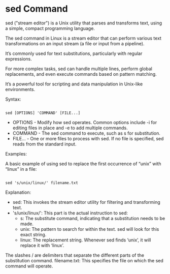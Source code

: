 # sed Command  

sed ("stream editor") is a Unix utility that parses and transforms text, using a simple, compact programming language. 

The sed command in Linux is a stream editor that can perform various text transformations on an input stream (a file or input from a pipeline). 

It’s commonly used for text substitutions, particularly with regular expressions.

For more complex tasks, sed can handle multiple lines, perform global replacements, and even execute commands based on pattern matching. 

It’s a powerful tool for scripting and data manipulation in Unix-like environments.

Syntax:

```

sed [OPTIONS] 'COMMAND' [FILE...]

```
- OPTIONS - Modify how sed operates. Common options include -i for editing files in place and -e to add multiple commands.
- COMMAND - The sed command to execute, such as s for substitution.
- FILE… - One or more files to process with sed. If no file is specified, sed reads from the standard input.

Examples:

A basic example of using sed to replace the first occurrence of “unix” with “linux” in a file:

```

sed 's/unix/linux/' filename.txt

```
Explanation:
- sed: This invokes the stream editor utility for filtering and transforming text.
- 's/unix/linux/': This part is the actual instruction to sed:
  - s: The substitute command, indicating that a substitution needs to be made.
  - unix: The pattern to search for within the text. sed will look for this exact string.
  - linux: The replacement string. Whenever sed finds ‘unix’, it will replace it with ‘linux’.

The slashes / are delimiters that separate the different parts of the substitution command.
filename.txt: This specifies the file on which the sed command will operate.



